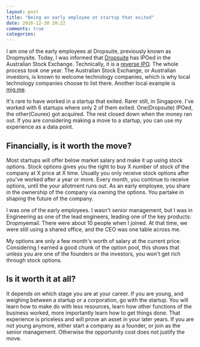 ```yaml
---
layout: post
title: "Being an early employee at startup that exited"
date: 2016-12-30 20:22
comments: true
categories:
---
```


I am one of the early employees at Dropsuite, previously known as Dropmysite. Today, I was informed that [Dropsuite](https://www.google.com/finance?q=ASX%3ADSE&ei=YOl6WPjdJ8XEuATl-YHwCA) has IPOed in the Australian Stock Exchange. Technically, it is a [reverse IPO](https://en.wikipedia.org/wiki/Reverse_takeover). The whole process took one year. The Australian Stock Exchange, or Australian investors, is known to welcome technology companies, which is why local technology companies choose to list there. Another local example is [mig.me](http://mig.me/home).

It's rare to have worked in a startup that exited. Rarer still, in Singapore. I've worked with 6 startups where only 2 of them exited. One(Dropsuite) IPOed, the other(Courex) got acquired. The rest closed down when the money ran out. If you are considering making a move to a startup, you can use my experience as a data point.

<!-- more -->

## Financially, is it worth the move?

Most startups will offer below market salary and make it up using stock options. Stock options gives you the right to buy X number of stock of the company at X price at X time. Usually you only receive stock options after you've worked after a year or more. Every month, you continue to receive options, until the your allotment runs out. As an early employee, you share in the ownership of the company via owning the options. You partake in shaping the future of the company.

I was one of the early employees. I wasn't senior management, but I was in Engineering as one of the lead engineers, leading one of the key products: Dropmyemail. There were about 10 people when I joined. At that time, we were still using a shared office, and the CEO was one table across me.

My options are only a few month's worth of salary at the current price. Considering I earned a good chunk of the option pool, this shows that unless you are one of the founders or the investors, you won't get rich through stock options.

## Is it worth it at all?

It depends on which stage you are at your career. If you are young, and weighing between a startup or a corporation, go with the startup. You will learn how to make do with less resources, learn how other functions of the business worked, more importantly learn how to get things done. That experience is priceless and will prove an asset in your later years. If you are not young anymore, either start a company as a founder, or join as the senior management. Otherwise the opportunity cost does not justify the move.
